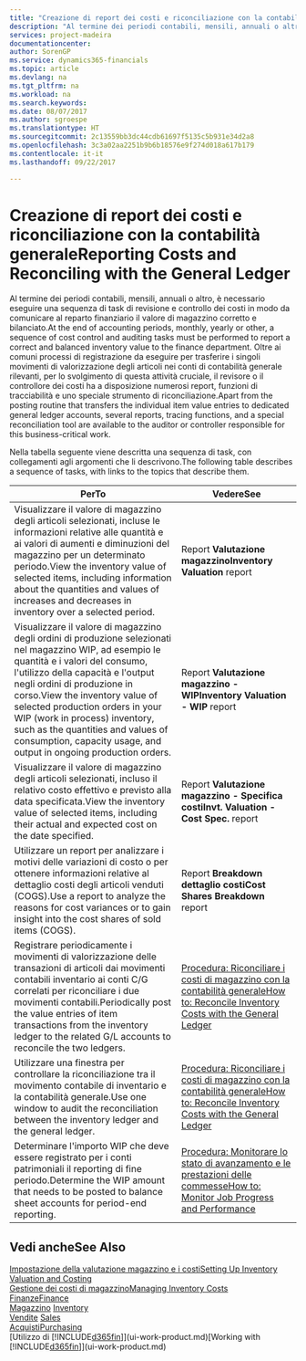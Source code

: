 ```yaml
---
title: "Creazione di report dei costi e riconciliazione con la contabilità generale | Microsoft Docs"
description: "Al termine dei periodi contabili, mensili, annuali o altro, è necessario eseguire una sequenza di task di revisione e controllo dei costi in modo da comunicare al reparto finanziario il valore di magazzino corretto e bilanciato. Oltre ai comuni processi di registrazione da eseguire per trasferire i singoli movimenti di valorizzazione degli articoli nei conti di contabilità generale rilevanti, per lo svolgimento di questa attività cruciale, il revisore o il controllore dei costi ha a disposizione numerosi report, funzioni di tracciabilità e uno speciale strumento di riconciliazione."
services: project-madeira
documentationcenter: 
author: SorenGP
ms.service: dynamics365-financials
ms.topic: article
ms.devlang: na
ms.tgt_pltfrm: na
ms.workload: na
ms.search.keywords: 
ms.date: 08/07/2017
ms.author: sgroespe
ms.translationtype: HT
ms.sourcegitcommit: 2c13559bb3dc44cdb61697f5135c5b931e34d2a8
ms.openlocfilehash: 3c3a02aa2251b9b6b18576e9f274d018a617b179
ms.contentlocale: it-it
ms.lasthandoff: 09/22/2017

---
```

# <a name="reporting-costs-and-reconciling-with-the-general-ledger"></a><span data-ttu-id="a2794-104">Creazione di report dei costi e riconciliazione con la contabilità generale</span><span class="sxs-lookup"><span data-stu-id="a2794-104">Reporting Costs and Reconciling with the General Ledger</span></span>
<span data-ttu-id="a2794-105">Al termine dei periodi contabili, mensili, annuali o altro, è necessario eseguire una sequenza di task di revisione e controllo dei costi in modo da comunicare al reparto finanziario il valore di magazzino corretto e bilanciato.</span><span class="sxs-lookup"><span data-stu-id="a2794-105">At the end of accounting periods, monthly, yearly or other, a sequence of cost control and auditing tasks must be performed to report a correct and balanced inventory value to the finance department.</span></span> <span data-ttu-id="a2794-106">Oltre ai comuni processi di registrazione da eseguire per trasferire i singoli movimenti di valorizzazione degli articoli nei conti di contabilità generale rilevanti, per lo svolgimento di questa attività cruciale, il revisore o il controllore dei costi ha a disposizione numerosi report, funzioni di tracciabilità e uno speciale strumento di riconciliazione.</span><span class="sxs-lookup"><span data-stu-id="a2794-106">Apart from the posting routine that transfers the individual item value entries to dedicated general ledger accounts, several reports, tracing functions, and a special reconciliation tool are available to the auditor or controller responsible for this business-critical work.</span></span>  

 <span data-ttu-id="a2794-107">Nella tabella seguente viene descritta una sequenza di task, con collegamenti agli argomenti che li descrivono.</span><span class="sxs-lookup"><span data-stu-id="a2794-107">The following table describes a sequence of tasks, with links to the topics that describe them.</span></span>   

|<span data-ttu-id="a2794-108">**Per**</span><span class="sxs-lookup"><span data-stu-id="a2794-108">**To**</span></span>|<span data-ttu-id="a2794-109">**Vedere**</span><span class="sxs-lookup"><span data-stu-id="a2794-109">**See**</span></span>|  
|------------|-------------|  
|<span data-ttu-id="a2794-110">Visualizzare il valore di magazzino degli articoli selezionati, incluse le informazioni relative alle quantità e ai valori di aumenti e diminuzioni del magazzino per un determinato periodo.</span><span class="sxs-lookup"><span data-stu-id="a2794-110">View the inventory value of selected items, including information about the quantities and values of increases and decreases in inventory over a selected period.</span></span>|<span data-ttu-id="a2794-111">Report **Valutazione magazzino**</span><span class="sxs-lookup"><span data-stu-id="a2794-111">**Inventory Valuation** report</span></span>|  
|<span data-ttu-id="a2794-112">Visualizzare il valore di magazzino degli ordini di produzione selezionati nel magazzino WIP, ad esempio le quantità e i valori del consumo, l'utilizzo della capacità e l'output negli ordini di produzione in corso.</span><span class="sxs-lookup"><span data-stu-id="a2794-112">View the inventory value of selected production orders in your WIP (work in process) inventory, such as the quantities and values of consumption, capacity usage, and output in ongoing production orders.</span></span>|<span data-ttu-id="a2794-113">Report **Valutazione magazzino - WIP**</span><span class="sxs-lookup"><span data-stu-id="a2794-113">**Inventory Valuation - WIP** report</span></span>|  
|<span data-ttu-id="a2794-114">Visualizzare il valore di magazzino degli articoli selezionati, incluso il relativo costo effettivo e previsto alla data specificata.</span><span class="sxs-lookup"><span data-stu-id="a2794-114">View the inventory value of selected items, including their actual and expected cost on the date specified.</span></span>|<span data-ttu-id="a2794-115">Report **Valutazione magazzino - Specifica costi**</span><span class="sxs-lookup"><span data-stu-id="a2794-115">**Invt. Valuation - Cost Spec.** report</span></span>|  
|<span data-ttu-id="a2794-116">Utilizzare un report per analizzare i motivi delle variazioni di costo o per ottenere informazioni relative al dettaglio costi degli articoli venduti (COGS).</span><span class="sxs-lookup"><span data-stu-id="a2794-116">Use a report to analyze the reasons for cost variances or to gain insight into the cost shares of sold items (COGS).</span></span>|<span data-ttu-id="a2794-117">Report **Breakdown dettaglio costi**</span><span class="sxs-lookup"><span data-stu-id="a2794-117">**Cost Shares Breakdown** report</span></span>|  
|<span data-ttu-id="a2794-118">Registrare periodicamente i movimenti di valorizzazione delle transazioni di articoli dai movimenti contabili inventario ai conti C/G correlati per riconciliare i due movimenti contabili.</span><span class="sxs-lookup"><span data-stu-id="a2794-118">Periodically post the value entries of item transactions from the inventory ledger to the related G/L accounts to reconcile the two ledgers.</span></span>|[<span data-ttu-id="a2794-119">Procedura: Riconciliare i costi di magazzino con la contabilità generale</span><span class="sxs-lookup"><span data-stu-id="a2794-119">How to: Reconcile Inventory Costs with the General Ledger</span></span>](finance-how-to-post-inventory-costs-to-the-general-ledger.md)|  
|<span data-ttu-id="a2794-120">Utilizzare una finestra per controllare la riconciliazione tra il movimento contabile di inventario e la contabilità generale.</span><span class="sxs-lookup"><span data-stu-id="a2794-120">Use one window to audit the reconciliation between the inventory ledger and the general ledger.</span></span>|[<span data-ttu-id="a2794-121">Procedura: Riconciliare i costi di magazzino con la contabilità generale</span><span class="sxs-lookup"><span data-stu-id="a2794-121">How to: Reconcile Inventory Costs with the General Ledger</span></span>](finance-how-to-post-inventory-costs-to-the-general-ledger.md)|  
|<span data-ttu-id="a2794-122">Determinare l'importo WIP che deve essere registrato per i conti patrimoniali il reporting di fine periodo.</span><span class="sxs-lookup"><span data-stu-id="a2794-122">Determine the WIP amount that needs to be posted to balance sheet accounts for period-end reporting.</span></span>|[<span data-ttu-id="a2794-123">Procedura: Monitorare lo stato di avanzamento e le prestazioni delle commesse</span><span class="sxs-lookup"><span data-stu-id="a2794-123">How to: Monitor Job Progress and Performance</span></span>](projects-how-monitor-progress-performance.md)|

## <a name="see-also"></a><span data-ttu-id="a2794-124">Vedi anche</span><span class="sxs-lookup"><span data-stu-id="a2794-124">See Also</span></span>  
[<span data-ttu-id="a2794-125">Impostazione della valutazione magazzino e i costi</span><span class="sxs-lookup"><span data-stu-id="a2794-125">Setting Up Inventory Valuation and Costing</span></span>](finance-set-up-inventory-valuation-and-costing.md)  
[<span data-ttu-id="a2794-126">Gestione dei costi di magazzino</span><span class="sxs-lookup"><span data-stu-id="a2794-126">Managing Inventory Costs</span></span>](finance-manage-inventory-costs.md)  
[<span data-ttu-id="a2794-127">Finanze</span><span class="sxs-lookup"><span data-stu-id="a2794-127">Finance</span></span>](finance.md)  
<span data-ttu-id="a2794-128">[Magazzino](inventory-manage-inventory.md) </span><span class="sxs-lookup"><span data-stu-id="a2794-128">[Inventory](inventory-manage-inventory.md) </span></span>  
<span data-ttu-id="a2794-129">[Vendite](sales-manage-sales.md) </span><span class="sxs-lookup"><span data-stu-id="a2794-129">[Sales](sales-manage-sales.md) </span></span>  
[<span data-ttu-id="a2794-130">Acquisti</span><span class="sxs-lookup"><span data-stu-id="a2794-130">Purchasing</span></span>](purchasing-manage-purchasing.md)  
<span data-ttu-id="a2794-131">[Utilizzo di [!INCLUDE[d365fin](includes/d365fin_md.md)]](ui-work-product.md)</span><span class="sxs-lookup"><span data-stu-id="a2794-131">[Working with [!INCLUDE[d365fin](includes/d365fin_md.md)]](ui-work-product.md)</span></span>

